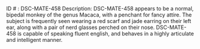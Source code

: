 ID # : DSC-MATE-458
Description: DSC-MATE-458 appears to be a normal, bipedal monkey of the genus Macaca, with a penchant for fancy attire. The subject is frequently seen wearing a red scarf and jade earring on their left ear, along with a pair of nerd glasses perched on their nose. DSC-MATE-458 is capable of speaking fluent english, and behaves in a highly articulate and intelligent manner.